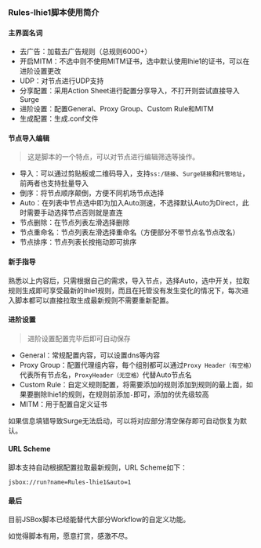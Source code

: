 ### Rules-lhie1脚本使用简介

#### 主界面名词
- 去广告：加载去广告规则（总规则6000+）
- 开启MITM：不选中则不使用MITM证书，选中默认使用lhie1的证书，可以在进阶设置更改
- UDP：对节点进行UDP支持
- 分享配置：采用Action Sheet进行配置分享导入，不打开则尝试直接导入Surge
- 进阶设置：配置General、Proxy Group、Custom Rule和MITM
- 生成配置：生成.conf文件

#### 节点导入编辑
> 这是脚本的一个特点，可以对节点进行编辑筛选等操作。

- 导入：可以通过剪贴板或二维码导入，支持``ss:/链接``、``Surge链接``和``托管地址``，前两者也支持批量导入
- 倒序：将节点顺序颠倒，方便不同机场节点选择
- Auto：在列表中节点选中即为加入Auto测速，不选择默认Auto为Direct，此时需要手动选择节点否则就是直连
- 节点删除：在节点列表左滑选择删除
- 节点重命名：节点列表左滑选择重命名（方便部分不带节点名节点改名）
- 节点排序：节点列表长按拖动即可排序

#### 新手指导
熟悉以上内容后，只需根据自己的需求，导入节点，选择Auto，选中开关，拉取规则生成即可享受最新的lhie1规则，而且在托管没有发生变化的情况下，每次进入脚本都可以直接拉取生成最新规则不需要重新配置。

#### 进阶设置

> 进阶设置配置完毕后即可自动保存

- General：常规配置内容，可以设置dns等内容
- Proxy Group：配置代理组内容，每个组别都可以通过``Proxy Header（有空格）``代表所有节点名，``ProxyHeader（无空格）``代替Auto节点名
- Custom Rule：自定义规则配置，将需要添加的规则添加到规则的最上面，如果要删除lhie1的规则，在规则前添加``-``即可，添加的优先级较高
- MITM：用于配置自定义证书

如果信息填错导致Surge无法启动，可以将对应部分清空保存即可自动恢复为默认。

#### URL Scheme
脚本支持自动根据配置拉取最新规则，URL Scheme如下：
```
jsbox://run?name=Rules-lhie1&auto=1
```

#### 最后
目前JSBox脚本已经能替代大部分Workflow的自定义功能。

如觉得脚本有用，愿意打赏，感激不尽。